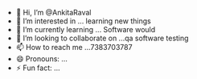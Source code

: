 - 👋 Hi, I’m @AnkitaRaval
- 👀 I’m interested in ... learning new things 
- 🌱 I’m currently learning ... Software would 
- 💞️ I’m looking to collaborate on ...qa software testing 
- 📫 How to reach me ...7383703787
- 😄 Pronouns: ...
- ⚡ Fun fact: ...

<!---
AnkitaRaval/AnkitaRaval is a ✨ special ✨ repository because its `README.md` (this file) appears on your GitHub profile.
You can click the Preview link to take a look at your changes.
--->
